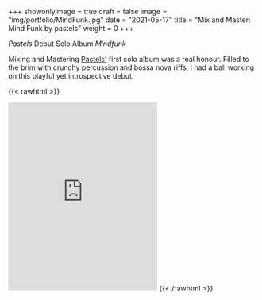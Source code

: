 +++
showonlyimage = true
draft = false
image = "img/portfolio/MindFunk.jpg"
date = "2021-05-17"
title = "Mix and Master: Mind Funk by pastels"
weight = 0
+++

_Pastels_ Debut Solo Album _Mindfunk_

<!--more-->

Mixing and Mastering [Pastels'](https://www.instagram.com/annniebui/) first solo album was a real honour. Filled to the brim with crunchy percussion and bossa nova riffs, I had a ball working on this playful yet introspective debut.

{{< rawhtml >}}

<iframe src="https://open.spotify.com/embed/album/7fVQO2kDsj2LGFemtPQvvq" width="300" height="380" frameborder="0" allowtransparency="true" allow="encrypted-media"></iframe>
{{< /rawhtml >}}
